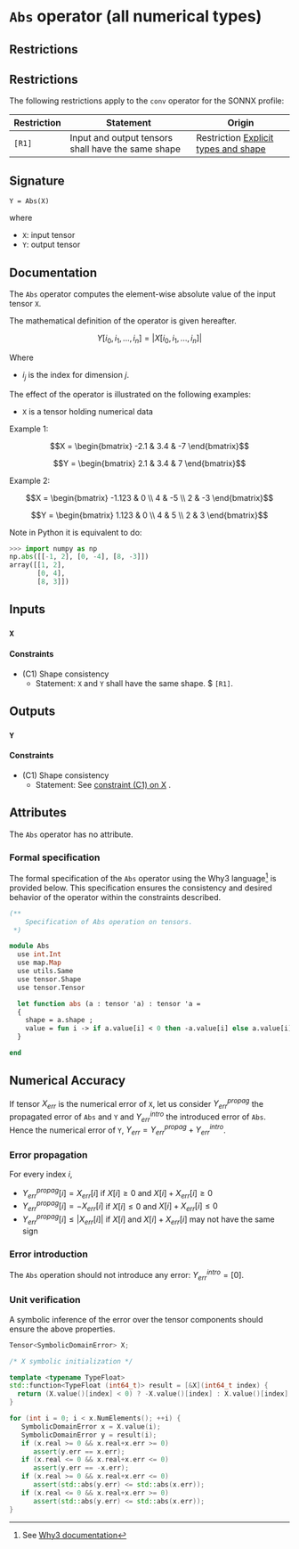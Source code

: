 
# `Abs` operator (all numerical types)

## Restrictions

## Restrictions
The following restrictions apply to the `conv` operator for the SONNX profile:

| Restriction    | Statement | Origin |
| -------- | ------- | ------- |
| `[R1]` | Input and output tensors shall have the same shape | Restriction [Explicit types and shape](../../../deliverables/reqs/reqs.md#req-gr-000-explicit-types-and-shapes) |


## Signature

`Y = Abs(X)`

where
- `X`: input tensor 
- `Y`: output tensor

## Documentation

The `Abs` operator computes the element-wise absolute value of the input tensor `X`.

The mathematical definition of the operator is given hereafter.

$$
Y[i_0,i_1,...,i_n] = |X[i_0,i_1,...,i_n]|
$$

Where
- $i_j$ is the index for dimension $j$.

The effect of the operator is illustrated on the following examples:
- `X` is a tensor holding numerical data

Example 1:
```math
X = \begin{bmatrix} -2.1 & 3.4 & -7 \end{bmatrix}
```

```math
Y = \begin{bmatrix} 2.1 & 3.4 & 7 \end{bmatrix}
```

Example 2:
```math
X = \begin{bmatrix} -1.123 & 0 \\ 4 & -5 \\ 2 & -3 \end{bmatrix}
```
```math
Y = \begin{bmatrix} 1.123 & 0 \\ 4 & 5 \\ 2 & 3 \end{bmatrix}
```

Note in Python it is equivalent to do:
```python
>>> import numpy as np
np.abs([[-1, 2], [0, -4], [8, -3]])
array([[1, 2],
       [0, 4],
       [8, 3]])
```

## Inputs

### `X`

#### Constraints

- (C1)  <a name="shape_consist"></a> Shape consistency
    - Statement: `X` and `Y` shall have the same shape. $ `[R1]`.

## Outputs

### `Y`

#### Constraints

- (C1) Shape consistency
    - Statement: See [constraint (C1) on X](#shape_consist) .

## Attributes

The `Abs` operator has no attribute.

### Formal specification

The formal specification of the `Abs` operator using the Why3 language[^1] is provided below. This specification ensures the consistency and desired behavior of the operator within the constraints described.

```ocaml
(**
    Specification of Abs operation on tensors.
 *)

module Abs
  use int.Int
  use map.Map
  use utils.Same
  use tensor.Shape
  use tensor.Tensor

  let function abs (a : tensor 'a) : tensor 'a =
  {
    shape = a.shape ;
    value = fun i -> if a.value[i] < 0 then -a.value[i] else a.value[i] ;
  }

end
```

[^1]: See [Why3 documentation](https://www.why3.org/)

## Numerical Accuracy

If tensor $X_{\textit{err}}$ is the numerical error of `X`, let us consider
$Y_{\textit{err}}^{\textit{propag}}$ the propagated error of `Abs` and `Y`
and $Y_{\textit{err}}^{\textit{intro}}$ the introduced error of `Abs`.
Hence the numerical error of `Y`, $Y_{\textit{err}} = Y_{\textit{err}}^{\textit{propag}} + Y_{\textit{err}}^{\textit{intro}}$.

### Error propagation

For every index $i$, 

- $Y_{\textit{err}}^{\textit{propag}}[i] = X_{\textit{err}}[i]$ if $X[i] \geq 0$
  and $X[i]+X_{\textit{err}}[i] \geq 0$  
- $Y_{\textit{err}}^{\textit{propag}}[i] = -X_{\textit{err}}[i]$ if $X[i] \leq 0$
  and $X[i]+X_{\textit{err}}[i] \leq 0$ 
- $Y_{\textit{err}}^{\textit{propag}}[i] \leq |X_{\textit{err}}[i]|$ if $X[i]$
  and $X[i]+X_{\textit{err}}[i]$ may not have the same sign

### Error introduction

The `Abs` operation should not introduce any error: $Y_{\textit{err}}^{\textit{intro}} = [0]$.

### Unit verification

A symbolic inference of the error over the tensor components should ensure the
above properties.

```c++
Tensor<SymbolicDomainError> X;

/* X symbolic initialization */

template <typename TypeFloat>
std::function<TypeFloat (int64_t)> result = [&X](int64_t index) {
  return (X.value()[index] < 0) ? -X.value()[index] : X.value()[index];
}

for (int i = 0; i < x.NumElements(); ++i) {
   SymbolicDomainError x = X.value(i);
   SymbolicDomainError y = result(i);
   if (x.real >= 0 && x.real+x.err >= 0)
      assert(y.err == x.err);
   if (x.real <= 0 && x.real+x.err <= 0)
      assert(y.err == -x.err);
   if (x.real >= 0 && x.real+x.err <= 0)
      assert(std::abs(y.err) <= std::abs(x.err));
   if (x.real <= 0 && x.real+x.err >= 0)
      assert(std::abs(y.err) <= std::abs(x.err));
}
```

